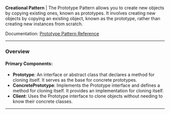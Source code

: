 **Creational Pattern** | The Prototype Pattern allows you to create new objects by copying existing ones, known as prototypes. It involves creating new objects by copying an existing object, known as the prototype, rather than creating new instances from scratch.

Documentation: [Prototype Pattern Reference](https://refactoring.guru/design-patterns/prototype)
___
### Overview
#### Primary Components:
- **Prototype**: An interface or abstract class that declares a method for cloning itself. It serves as the base for concrete prototypes.
- **ConcretePrototype**: Implements the Prototype interface and defines a method for cloning itself. It provides an implementation for cloning itself.
- **Client**: Uses the Prototype interface to clone objects without needing to know their concrete classes.

___